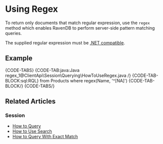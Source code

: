 # Using Regex

To return only documents that match regular expression, use the `regex` method which enables RavenDB to perform server-side pattern matching queries. 

The supplied regular expression must be [.NET compatible](https://docs.microsoft.com/en-us/dotnet/api/system.text.regularexpressions.regex?view=netframework-4.7.1).

## Example

{CODE-TABS}
{CODE-TAB:java:Java regex_1@ClientApi\Session\Querying\HowToUseRegex.java /}
{CODE-TAB-BLOCK:sql:RQL}
from Products 
where regex(Name, '^[NA]')
{CODE-TAB-BLOCK/}
{CODE-TABS/}

## Related Articles

### Session

- [How to Query](../../../client-api/session/querying/how-to-query)
- [How to Use Search](../../../client-api/session/querying/how-to-use-search)
- [How to Query With Exact Match](../../../client-api/session/querying/how-to-query-with-exact-match)
